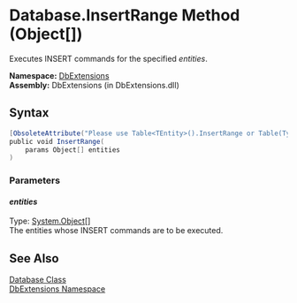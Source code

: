 Database.InsertRange Method (Object[])
======================================
Executes INSERT commands for the specified *entities*.

**Namespace:** [DbExtensions][1]  
**Assembly:** DbExtensions (in DbExtensions.dll)

Syntax
------

```csharp
[ObsoleteAttribute("Please use Table<TEntity>().InsertRange or Table(Type).InsertRange instead.")]
public void InsertRange(
	params Object[] entities
)
```

### Parameters

#### *entities*
Type: [System.Object][2][]  
The entities whose INSERT commands are to be executed.


See Also
--------
[Database Class][3]  
[DbExtensions Namespace][1]  

[1]: ../README.md
[2]: http://msdn.microsoft.com/en-us/library/e5kfa45b
[3]: README.md